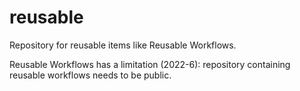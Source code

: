 # reusable
Repository for reusable items like Reusable Workflows.

Reusable Workflows has a limitation (2022-6): repository containing reusable workflows needs to be public.
